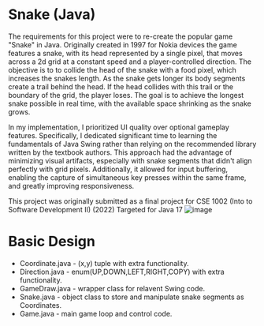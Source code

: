 # Snake (Java)
The requirements for this project were to re-create the popular game "Snake" in Java. Originally created in 1997 for Nokia devices the game features a snake, with its head represented by a single pixel, that moves across a 2d grid at a constant speed and a player-controlled direction. The objective is to to collide the head of the snake with a food pixel, which increases the snakes length. As the snake gets longer its body segments create a trail behind the head. If the head collides with this trail or the boundary of the grid, the player loses. The goal is to achieve the longest snake possible in real time, with the available space shrinking as the snake grows. 

In my implementation, I prioritized UI quality over optional gameplay features. Specifically, I dedicated significant time to learning the fundamentals of Java Swing rather than relying on the recommended library written by the textbook authors. This approach had the advantage of minimizing visual artifacts, especially with snake segments that didn't align perfectly with grid pixels. Additionally, it allowed for input buffering, enabling the capture of simultaneous key presses within the same frame, and greatly improving responsiveness.

This project was originally submitted as a final project for CSE 1002 (Into to Software Development II) (2022)
Targeted for Java 17
![image](https://github.com/user-attachments/assets/6c71357b-e26a-4b51-951e-3399eef4a28d)

# Basic Design
* Coordinate.java - (x,y) tuple with extra functionality.
* Direction.java - enum(UP,DOWN,LEFT,RIGHT,COPY) with extra functionality. 
* GameDraw.java - wrapper class for relavent Swing code.
* Snake.java - object class to store and manipulate snake segments as Coordinates.
* Game.java - main game loop and control code.
